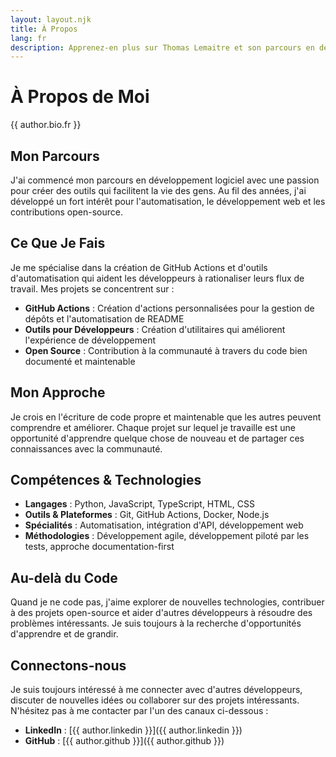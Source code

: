 ```yaml
---
layout: layout.njk
title: À Propos
lang: fr
description: Apprenez-en plus sur Thomas Lemaitre et son parcours en développement logiciel
---
```


# À Propos de Moi

<div class="about-content">

{{ author.bio.fr }}

## Mon Parcours

J'ai commencé mon parcours en développement logiciel avec une passion pour créer des outils qui facilitent la vie des gens. Au fil des années, j'ai développé un fort intérêt pour l'automatisation, le développement web et les contributions open-source.

## Ce Que Je Fais

Je me spécialise dans la création de GitHub Actions et d'outils d'automatisation qui aident les développeurs à rationaliser leurs flux de travail. Mes projets se concentrent sur :

- **GitHub Actions** : Création d'actions personnalisées pour la gestion de dépôts et l'automatisation de README
- **Outils pour Développeurs** : Création d'utilitaires qui améliorent l'expérience de développement
- **Open Source** : Contribution à la communauté à travers du code bien documenté et maintenable

## Mon Approche

Je crois en l'écriture de code propre et maintenable que les autres peuvent comprendre et améliorer. Chaque projet sur lequel je travaille est une opportunité d'apprendre quelque chose de nouveau et de partager ces connaissances avec la communauté.

## Compétences & Technologies

- **Langages** : Python, JavaScript, TypeScript, HTML, CSS
- **Outils & Plateformes** : Git, GitHub Actions, Docker, Node.js
- **Spécialités** : Automatisation, intégration d'API, développement web
- **Méthodologies** : Développement agile, développement piloté par les tests, approche documentation-first

## Au-delà du Code

Quand je ne code pas, j'aime explorer de nouvelles technologies, contribuer à des projets open-source et aider d'autres développeurs à résoudre des problèmes intéressants. Je suis toujours à la recherche d'opportunités d'apprendre et de grandir.

## Connectons-nous

Je suis toujours intéressé à me connecter avec d'autres développeurs, discuter de nouvelles idées ou collaborer sur des projets intéressants. N'hésitez pas à me contacter par l'un des canaux ci-dessous :

- **LinkedIn** : [{{ author.linkedin }}]({{ author.linkedin }})
- **GitHub** : [{{ author.github }}]({{ author.github }})

</div>
